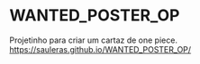 # WANTED_POSTER_OP
Projetinho para criar um cartaz de one piece.
https://sauleras.github.io/WANTED_POSTER_OP/
